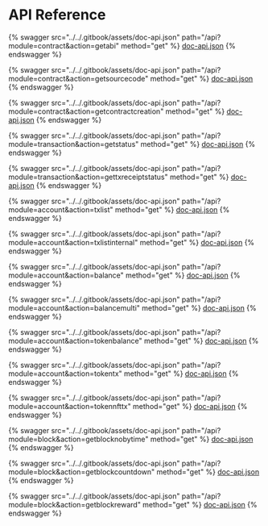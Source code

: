 # API Reference



{% swagger src="../../.gitbook/assets/doc-api.json" path="/api?module=contract&action=getabi" method="get" %}
[doc-api.json](../../.gitbook/assets/doc-api.json)
{% endswagger %}

{% swagger src="../../.gitbook/assets/doc-api.json" path="/api?module=contract&action=getsourcecode" method="get" %}
[doc-api.json](../../.gitbook/assets/doc-api.json)
{% endswagger %}

{% swagger src="../../.gitbook/assets/doc-api.json" path="/api?module=contract&action=getcontractcreation" method="get" %}
[doc-api.json](../../.gitbook/assets/doc-api.json)
{% endswagger %}

{% swagger src="../../.gitbook/assets/doc-api.json" path="/api?module=transaction&action=getstatus" method="get" %}
[doc-api.json](../../.gitbook/assets/doc-api.json)
{% endswagger %}

{% swagger src="../../.gitbook/assets/doc-api.json" path="/api?module=transaction&action=gettxreceiptstatus" method="get" %}
[doc-api.json](../../.gitbook/assets/doc-api.json)
{% endswagger %}

{% swagger src="../../.gitbook/assets/doc-api.json" path="/api?module=account&action=txlist" method="get" %}
[doc-api.json](../../.gitbook/assets/doc-api.json)
{% endswagger %}

{% swagger src="../../.gitbook/assets/doc-api.json" path="/api?module=account&action=txlistinternal" method="get" %}
[doc-api.json](../../.gitbook/assets/doc-api.json)
{% endswagger %}

{% swagger src="../../.gitbook/assets/doc-api.json" path="/api?module=account&action=balance" method="get" %}
[doc-api.json](../../.gitbook/assets/doc-api.json)
{% endswagger %}

{% swagger src="../../.gitbook/assets/doc-api.json" path="/api?module=account&action=balancemulti" method="get" %}
[doc-api.json](../../.gitbook/assets/doc-api.json)
{% endswagger %}

{% swagger src="../../.gitbook/assets/doc-api.json" path="/api?module=account&action=tokenbalance" method="get" %}
[doc-api.json](../../.gitbook/assets/doc-api.json)
{% endswagger %}

{% swagger src="../../.gitbook/assets/doc-api.json" path="/api?module=account&action=tokentx" method="get" %}
[doc-api.json](../../.gitbook/assets/doc-api.json)
{% endswagger %}

{% swagger src="../../.gitbook/assets/doc-api.json" path="/api?module=account&action=tokennfttx" method="get" %}
[doc-api.json](../../.gitbook/assets/doc-api.json)
{% endswagger %}

{% swagger src="../../.gitbook/assets/doc-api.json" path="/api?module=block&action=getblocknobytime" method="get" %}
[doc-api.json](../../.gitbook/assets/doc-api.json)
{% endswagger %}

{% swagger src="../../.gitbook/assets/doc-api.json" path="/api?module=block&action=getblockcountdown" method="get" %}
[doc-api.json](../../.gitbook/assets/doc-api.json)
{% endswagger %}

{% swagger src="../../.gitbook/assets/doc-api.json" path="/api?module=block&action=getblockreward" method="get" %}
[doc-api.json](../../.gitbook/assets/doc-api.json)
{% endswagger %}
